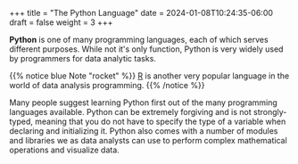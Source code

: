 +++
title = "The Python Language"
date = 2024-01-08T10:24:35-06:00
draft = false
weight = 3
+++

**Python** is one of many programming languages, each of which serves different purposes. While not it's only function, Python is very widely used
by programmers for data analytic tasks.

{{% notice blue Note "rocket" %}}
[R](https://www.r-project.org/) is another very popular language in the world of data analysis programming.
{{% /notice %}}

Many people suggest learning Python first out of the many programming languages available. Python can be extremely forgiving and is not strongly-typed, meaning that you do not have to specify the type of a variable when declaring and initializing it. Python also comes with a number of modules and libraries we as data analysts can use to perform complex mathematical operations and visualize data.
